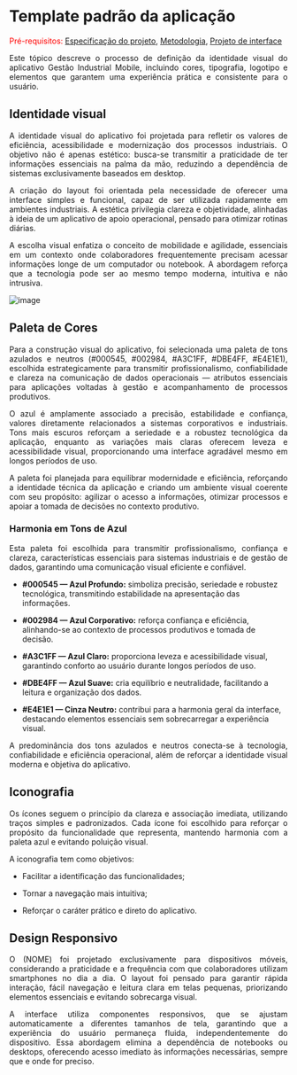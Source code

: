 # Template padrão da aplicação
<span style="color:red">Pré-requisitos: <a href="02-Especificacao.md"> Especificação do projeto</a></span>, <a href="03-Metodologia.md"> Metodologia</a>, <a href="04-Projeto-interface.md"> Projeto de interface</a>
<p align="justify">Este tópico descreve o processo de definição da identidade visual do aplicativo Gestão Industrial Mobile, incluindo cores, tipografia, logotipo e elementos que garantem uma experiência prática e consistente para o usuário.</p>

## Identidade visual

<p align="justify">A identidade visual do aplicativo foi projetada para refletir os valores de eficiência, acessibilidade e modernização dos processos industriais. O objetivo não é apenas estético: busca-se transmitir a praticidade de ter informações essenciais na palma da mão, reduzindo a dependência de sistemas exclusivamente baseados em desktop.</p>
<p align="justify">A criação do layout foi orientada pela necessidade de oferecer uma interface simples e funcional, capaz de ser utilizada rapidamente em ambientes industriais. A estética privilegia clareza e objetividade, alinhadas à ideia de um aplicativo de apoio operacional, pensado para otimizar rotinas diárias.</p>
<p align="justify">A escolha visual enfatiza o conceito de mobilidade e agilidade, essenciais em um contexto onde colaboradores frequentemente precisam acessar informações longe de um computador ou notebook. A abordagem reforça que a tecnologia pode ser ao mesmo tempo moderna, intuitiva e não intrusiva.</p>

![image]()

## Paleta de Cores
<p align="justify">Para a construção visual do aplicativo, foi selecionada uma paleta de tons azulados e neutros (#000545, #002984, #A3C1FF, #DBE4FF, #E4E1E1), escolhida estrategicamente para transmitir profissionalismo, confiabilidade e clareza na comunicação de dados operacionais — atributos essenciais para aplicações voltadas à gestão e acompanhamento de processos produtivos.</p>
<p align="justify">O azul é amplamente associado a precisão, estabilidade e confiança, valores diretamente relacionados a sistemas corporativos e industriais. Tons mais escuros reforçam a seriedade e a robustez tecnológica da aplicação, enquanto as variações mais claras oferecem leveza e acessibilidade visual, proporcionando uma interface agradável mesmo em longos períodos de uso.</p>
<p align="justify">A paleta foi planejada para equilibrar modernidade e eficiência, reforçando a identidade técnica da aplicação e criando um ambiente visual coerente com seu propósito: agilizar o acesso a informações, otimizar processos e apoiar a tomada de decisões no contexto produtivo.</p>




### Harmonia em Tons de Azul
<p align="justify">Esta paleta foi escolhida para transmitir profissionalismo, confiança e clareza, características essenciais para sistemas industriais e de gestão de dados, garantindo uma comunicação visual eficiente e confiável.</p>

- **#000545 — Azul Profundo:** simboliza precisão, seriedade e robustez tecnológica, transmitindo estabilidade na apresentação das informações.
 
- **#002984 — Azul Corporativo:** reforça confiança e eficiência, alinhando-se ao contexto de processos produtivos e tomada de decisão.

- **#A3C1FF — Azul Claro:** proporciona leveza e acessibilidade visual, garantindo conforto ao usuário durante longos períodos de uso.

- **#DBE4FF — Azul Suave:** cria equilíbrio e neutralidade, facilitando a leitura e organização dos dados.
 
- **#E4E1E1 — Cinza Neutro:** contribui para a harmonia geral da interface, destacando elementos essenciais sem sobrecarregar a experiência visual.

<p align="justify">A predominância dos tons azulados e neutros conecta-se à tecnologia, confiabilidade e eficiência operacional, além de reforçar a identidade visual moderna e objetiva do aplicativo.</p>

## Iconografia

<p align="justify">Os ícones seguem o princípio da clareza e associação imediata, utilizando traços simples e padronizados. Cada ícone foi escolhido para reforçar o propósito da funcionalidade que representa, mantendo harmonia com a paleta azul e evitando poluição visual.</p>
A iconografia tem como objetivos:

- Facilitar a identificação das funcionalidades;

- Tornar a navegação mais intuitiva;
 
- Reforçar o caráter prático e direto do aplicativo.

## Design Responsivo

<p align="justify">O (NOME) foi projetado exclusivamente para dispositivos móveis, considerando a praticidade e a frequência com que colaboradores utilizam smartphones no dia a dia. O layout foi pensado para garantir rápida interação, fácil navegação e leitura clara em telas pequenas, priorizando elementos essenciais e evitando sobrecarga visual.</p>
<p align="justify">A interface utiliza componentes responsivos, que se ajustam automaticamente a diferentes tamanhos de tela, garantindo que a experiência do usuário permaneça fluida, independentemente do dispositivo. Essa abordagem elimina a dependência de notebooks ou desktops, oferecendo acesso imediato às informações necessárias, sempre que e onde for preciso.</p>
